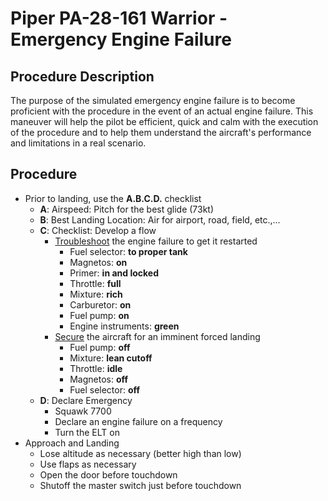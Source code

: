 # Piper PA-28-161 Warrior - Emergency Engine Failure
## Procedure Description
The purpose of the simulated emergency engine failure is to become proficient with the procedure in the event of an actual engine failure. This maneuver will help the pilot be efficient, quick and calm with the execution of the procedure and to help them understand the aircraft's performance and limitations in a real scenario.<br />

## Procedure
- Prior to landing, use the **A.B.C.D.** checklist
	- **A**: Airspeed: Pitch for the best glide (73kt)
	- **B**: Best Landing Location: Air for airport, road, field, etc.,...
	- **C**: Checklist: Develop a flow
		- <u>Troubleshoot</u> the engine failure to get it restarted
			- Fuel selector: **to proper tank**
			- Magnetos: **on**
			- Primer: **in and locked**
			- Throttle: **full**
			- Mixture: **rich**
			- Carburetor: **on**
			- Fuel pump: **on**
			- Engine instruments: **green**
		- <u>Secure</u> the aircraft for an imminent forced landing
			- Fuel pump: **off**
			- Mixture: **lean cutoff**
			- Throttle: **idle**
			- Magnetos: **off**
			- Fuel selector: **off**
	- **D**: Declare Emergency
		- Squawk 7700
		- Declare an engine failure on a frequency
		- Turn the ELT on
- Approach and Landing
	- Lose altitude as necessary (better high than low)
	- Use flaps as necessary
	- Open the door before touchdown
	- Shutoff the master switch just before touchdown